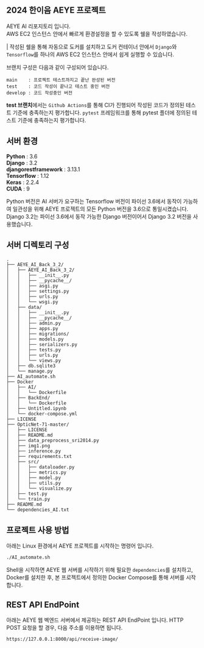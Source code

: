 ## 2024 한이음 AEYE 프로젝트
AEYE AI 리포지토리 입니다.  
AWS EC2 인스턴스 안에서 빠르게 환경설정을 할 수 있도록 쉘을 작성하였습니다.  

| 작성된 쉘을 통해 자동으로 도커를 설치하고 도커 컨테이너 안에서 `Django`와 `Tensorflow`를 하나의 AWS EC2 인스턴스 안에서 쉽게 실행할 수 있습니다.  

브랜치 구성은 다음과 같이 구성되어 있습니다.  
```
main    : 프로젝트 테스트까지고 끝난 완성된 버전
test    : 코드 작성이 끝나고 테스트 중인 버전
develop : 코드 작성중인 버전 
```

**test 브랜치**에서는 `Github Actions`를 통해 CI가 진행되어 작성된 코드가 정의된 테스트 기준에 충족하는지 평가합니다. `pytest` 프레임워크를 통해 pytest 플더에 정의된 테스트 기준에 충족하는지 평가합니다. 



## 서버 환경
**Python** : 3.6  
**Django** : 3.2  
**djangorestframework** : 3.13.1  
**Tensorflow** : 1.12  
**Keras** : 2.2.4  
**CUDA** : 9  

Python 버전은 AI 서버가 요구하는 Tensorflow 버전이 파이선 3.6에서 동작이 가능하여 일관성을 위해 AEYE 프로젝트의 모든 Python 버전을 3.6으로 통일시켰습니다. Django 3.2는 파이선 3.6에서 동작 가능한 Django 버전이어서 Django 3.2 버전을 사용했습니다.  
 

## 서버 디렉토리 구성

```
.
├── AEYE_AI_Back_3_2/
│   ├── AEYE_AI_Back_3_2/
│   │   ├── __init__.py
│   │   ├── __pycache__/
│   │   ├── asgi.py
│   │   ├── settings.py
│   │   ├── urls.py
│   │   └── wsgi.py
│   ├── data/
│   │   ├── __init__.py
│   │   ├── __pycache__/
│   │   ├── admin.py
│   │   ├── apps.py
│   │   ├── migrations/
│   │   ├── models.py
│   │   ├── serializers.py
│   │   ├── tests.py
│   │   ├── urls.py
│   │   └── views.py
│   ├── db.sqlite3
│   └── manage.py
├── AI_automate.sh
├── Docker
│   ├── AI/
│   │   └── Dockerfile
│   ├── BackEnd/
│   │   └── Dockerfile
│   ├── Untitled.ipynb
│   └── docker-compose.yml
├── LICENSE
├── OpticNet-71-master/
│   ├── LICENSE
│   ├── README.md
│   ├── data_preprocess_sri2014.py
│   ├── img1.png
│   ├── inference.py
│   ├── requirements.txt
│   ├── src/
│   │   ├── dataloader.py
│   │   ├── metrics.py
│   │   ├── model.py
│   │   ├── utils.py
│   │   └── visualize.py
│   ├── test.py
│   └── train.py
├── README.md
└── dependencies_AI.txt
```   

## 프로젝트 사용 방법
아래는 Linux 환경에서 AEYE 프로젝트를 시작하는 명령어 입니다.  
```bash
./AI_automate.sh
```
Shell을 시작하면 AEYE 웹 서버를 시작하기 위해 필요한 `dependencies`를 설치하고, Docker를 설치한 후, 본 프로젝트에서 정의한 Docker Compose를 통해 서버를 시작합니다. 

## REST API EndPoint
아래는 AEYE 웹 벡엔드 서버에서 제공하는 REST API EndPoint 입니다. HTTP POST 요청을 할 경우, 다음 주소를 이용하면 됩니다.
```bash
https://127.0.0.1:8000/api/receive-image/ 
```

